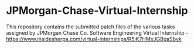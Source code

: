 # JPMorgan-Chase-Virtual-Internship
This repository contains the submitted patch files of the various tasks assigned by JPMorgan Chase Co. Software Engineering Virtual Internship - https://www.insidesherpa.com/virtual-internships/R5iK7HMxJGBgaSbvk
